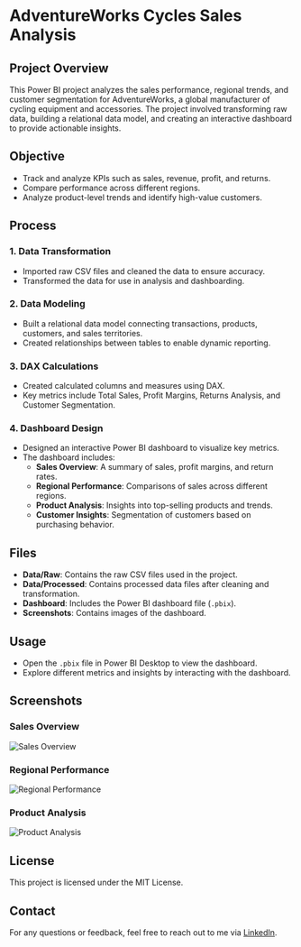 # AdventureWorks Cycles Sales Analysis

## Project Overview
This Power BI project analyzes the sales performance, regional trends, and customer segmentation for AdventureWorks, a global manufacturer of cycling equipment and accessories. The project involved transforming raw data, building a relational data model, and creating an interactive dashboard to provide actionable insights.

## Objective
- Track and analyze KPIs such as sales, revenue, profit, and returns.
- Compare performance across different regions.
- Analyze product-level trends and identify high-value customers.

## Process
### 1. Data Transformation
- Imported raw CSV files and cleaned the data to ensure accuracy.
- Transformed the data for use in analysis and dashboarding.

### 2. Data Modeling
- Built a relational data model connecting transactions, products, customers, and sales territories.
- Created relationships between tables to enable dynamic reporting.

### 3. DAX Calculations
- Created calculated columns and measures using DAX.
- Key metrics include Total Sales, Profit Margins, Returns Analysis, and Customer Segmentation.

### 4. Dashboard Design
- Designed an interactive Power BI dashboard to visualize key metrics.
- The dashboard includes:
  - **Sales Overview**: A summary of sales, profit margins, and return rates.
  - **Regional Performance**: Comparisons of sales across different regions.
  - **Product Analysis**: Insights into top-selling products and trends.
  - **Customer Insights**: Segmentation of customers based on purchasing behavior.

## Files
- **Data/Raw**: Contains the raw CSV files used in the project.
- **Data/Processed**: Contains processed data files after cleaning and transformation.
- **Dashboard**: Includes the Power BI dashboard file (`.pbix`).
- **Screenshots**: Contains images of the dashboard.

## Usage
- Open the `.pbix` file in Power BI Desktop to view the dashboard.
- Explore different metrics and insights by interacting with the dashboard.

## Screenshots
### Sales Overview
![Sales Overview](Screenshots/Overview.png)

### Regional Performance
![Regional Performance](Screenshots/Regional_Performance.png)

### Product Analysis
![Product Analysis](Screenshots/Product_Analysis.png)

## License
This project is licensed under the MIT License.

## Contact
For any questions or feedback, feel free to reach out to me via [LinkedIn](https://www.linkedin.com/).

